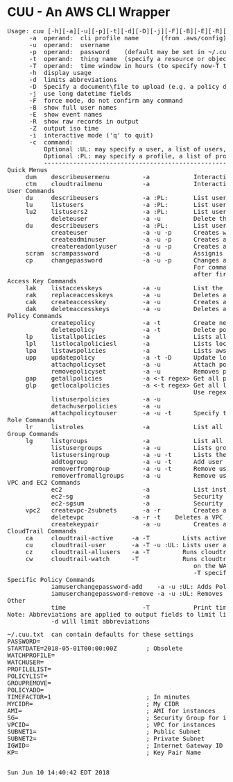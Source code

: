 # CUU - An AWS CLI Wrapper
<pre>
Usage: cuu [-h][-a][-u][-p][-t][-d][-D][-j][-F][-B][-E][-R][-Z][-i][-c]
      -a  operand:  cli profile name      (from .aws/config)
      -u  operand:  username
      -p  operand:  password    (default may be set in ~/.cuu.txt)
      -t  operand:  thing name  (specify a resource or object name)
      -T  operand:  time window in hours (to specify now-T to now)
      -h  display usage
      -d  limits abbreviations
      -D  Specify a document\file to upload (e.g. a policy document)
      -j  use long datetime fields
      -F  force mode, do not confirm any command
      -B  show full user names
      -E  show event names
      -R  show raw records in output
      -Z  output iso time
      -i  interactive mode ('q' to quit)
      -c  command:
          Optional :UL: may specify a user, a list of users, a file, or the keyword ALLUSERS
          Optional :PL: may specify a profile, a list of profiles, or the special keyword ALLPROFILES
          ----------------------------------------------------------------------------------------------
Quick Menus
     dum    describeusermenu         -a            Interactive user menu, Describes users
     ctm    cloudtrailmenu           -a            Interactive user menu, CloudTrail 48Hr Audit Report
User Commands
     du     describeusers            -a :PL:       List users and their attached groups and policies" 
     lu     listusers                -a :PL:       List users" 
     lu2    listusers2               -a :PL:       List users simple form" 
            deleteuser               -a -u         Delete the user
     du     describeusers            -a :PL:       List users and their attached groups and policies" 
            createuser               -a -u -p      Creates with no privledges
            createadminuser          -a -u -p      Creates a user with Administor Access
            createreadonlyuser       -a -u -p      Creates a user with Read Only
     scram  scrampassword            -a -u         Assignis the user an unknown (scrammed) password
     cp     changepassword           -a -u -p      Changes a user password
                                                   For commands above, User will change password
                                                   after first login.  Password may be set in ~/.cuu.txt
Access Key Commands
     lak    listaccesskeys           -a -u         List the users access keys
     rak    replaceaccesskeys        -a -u         Deletes all keys for user, Creates a single new key
     cak    createaccesskey          -a -u         Creates an access key for the user
     dak    deleteaccesskeys         -a -u         Deletes all the users access keys
Policy Commands
            createpolicy             -a -t         Create new policy (-t) with policydoc.json template
            deletepolicy             -a -t         Delete policy by name (-t)
     lp     listallpolicies          -a            Lists all defined policies
     lpl    listlocalpoliciesl       -a            Lists local (user managed) policies
     lpa    listawspolicies          -a            Lists aws policies
     upp    updatepolicy             -a -t -D      Update local policy name (-t) with policy doc (-D, use file://)
            attachpolicyset          -a -u         Attach policy ARNs listed in file policyset.txt to user (-u)
            removepolicyset          -a -u         Removes policy ARNs listed in policyset.txt to user (-u)
     gap    getallpolicies           -a <-t regex> Get all policy docs defined for this profile
     glp    getlocalpolicies         -a <-t regex> Get all local policy docs defined for this profile
                                                   Use regex for a specific policy
            listuserpolicies         -a -u
            detachuserpolicies       -a -u
            attachpolicytouser       -a -u -t      Specify the policy arn (-t)
Role Commands
     lr     listroles                -a            List all roles defined" 
Group Commands
     lg     listgroups               -a            List all groups defined" 
            listusergroups           -a -u         Lists groups associated with user
            listusersingroup         -a -u -t      Lists the users in  group (-t)
            addtogroup               -a -u -t      Add user to a group (-t)
            removerfromgroup         -a -u -t      Remove user group (-t)
            removerfromallgroups     -a -u         Remove user from all groups
VPC and EC2 Commands
            ec2                      -a            List instances and securitygroups
            ec2-sg                   -a            Security groups detail listing
            ec2-sgsum                -a            Security groups summary listing (incl. empty SGs)
     vpc2   createvpc-2subnets       -a -r         Creates an internet accessible VPC with Pub\Priv Subnets
            deletevpc             -a -r -t <vpc>   Deletes a VPC (-t vpcid)
            createkeypair            -a -u         Creates a Key Pair
CloudTrail Commands
     ca     cloudtrail-active     -a -T         Lists active users in time window
     cu     cloudtrail-user       -a -T -u :UL: Lists user activity in time window
     cz     cloudtrail-allusers   -a -T         Runs cloudtrail-users for all users
     cw     cloudtrail-watch      -T            Runs cloudtrail-users for each profile in PROFILELIST
                                                   on the WATCHUSER in ~/.cuu.txt
                                                   -T specifies time window in hour
Specific Policy Commands
            iamuserchangepassword-add    -a -u :UL: Adds Policy
            iamuserchangepassword-remove -a -u :UL: Removes Policy
Other
            time                     -T            Print time window
Note: Abbreviations are applied to output fields to limit line length
            -d will limit abbreviations
</pre>
<pre>
~/.cuu.txt  can contain defaults for these settings
PASSWORD=
STARTDATE=2018-05-01T00:00:00Z        ; Obsolete
WATCHPROFILE=
WATCHUSER=
PROFILELIST=
POLICYLIST=
GROUPREMOVE=
POLICYADD=
TIMEFACTOR=1                          ; In minutes
MYCIDR=                               ; My CIDR
AMI=                                  ; AMI for instances
SG=                                   ; Security Group for instances
VPCID=                                ; VPC for instances
SUBNET1=                              ; Public Subnet
SUBNET2=                              ; Private Subnet
IGWID=                                ; Internet Gateway ID
KP=                                   ; Key Pair Name
</pre>
<pre>
  
Sun Jun 10 14:40:42 EDT 2018
</pre>

